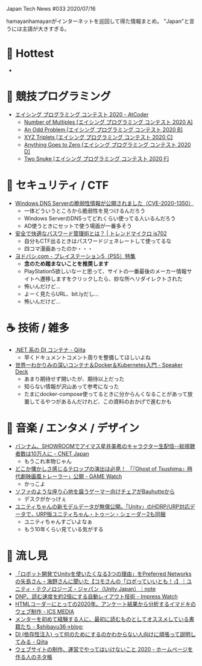 Japan Tech News #033 2020/07/16

hamayanhamayanがインターネットを巡回して得た情報まとめ。
"Japan"と言うには主語が大きすぎる。

# 🎉 Hottest

- 

# 💪 競技プログラミング

- [エイシング プログラミング コンテスト 2020 - AtCoder](https://atcoder.jp/contests/aising2020)
    - [Number of Multiples [エイシング プログラミング コンテスト 2020 A]](https://www.hamayanhamayan.com/entry/2020/07/12/001935)
    - [An Odd Problem [エイシング プログラミング コンテスト 2020 B]](https://www.hamayanhamayan.com/entry/2020/07/12/002036)
    - [XYZ Triplets [エイシング プログラミング コンテスト 2020 C]](https://www.hamayanhamayan.com/entry/2020/07/12/002137)
    - [Anything Goes to Zero [エイシング プログラミング コンテスト 2020 D]](https://www.hamayanhamayan.com/entry/2020/07/12/002237)
    - [Two Snuke [エイシング プログラミング コンテスト 2020 F]](https://www.hamayanhamayan.com/entry/2020/07/12/100318)


# 👻 セキュリティ / CTF

- [Windows DNS Serverの脆弱性情報が公開されました（CVE-2020-1350）](https://jprs.jp/tech/security/2020-07-16-windowsdns.html)
    - 一体どういうところから脆弱性を見つけるんだろう
    - Windows ServerのDNSってどれくらい使ってる人いるんだろう
    - AD使うときにセットで使う場面が一番多そう
- [安全で快適なパスワード管理術とは？ | トレンドマイクロ is702](https://is702.jp/manga/3698/)
    - 自分もCTF出るときはパスワードジェネレートして使ってるな
    - 四コマ漫画あったのか・・・
- [ヨドバシ.com - プレイステーション5（PS5）特集](https://www.yodobashi.com/store/180039/)
    - **念のため踏まないことを推奨します**
    - PlayStation5欲しいなーと思って、サイトの一番最後のメーカー情報サイトへ遷移しますをクリックしたら、妙な所へリダイレクトされた
    - 怖いんだけど…
    - よーく見たらURL、bit.lyだし…
    - 怖いんだけど…

# ☕ 技術 / 雑多

- [.NET 系の DI コンテナ - Qiita](https://qiita.com/okazuki/items/239ca5ef46e5a085e085)
    - 早くドキュメントコメント周りを整備してほしいよね
- [世界一わかりみの深いコンテナ＆Docker＆Kubernetes入門 - Speaker Deck](https://speakerdeck.com/noriyukitakei/shi-jie-wakarimifalseshen-ikontena-docker-kubernetesru-men)
    - あまり期待せず開いたが、期待以上だった
    - 知らない情報が沢山あって参考になった
    - たまにdocker-compose使ってるときに分からんくなることがあって放置してるやつがあるんだけれど、この資料のおかげで進むかも

# 🎵 音楽 / エンタメ / デザイン

- [バンナム、SHOWROOMでアイマス星井美希のキャラクター生配信--総視聴者数は10万人に - CNET Japan](https://japan.cnet.com/article/35156646/)
    - もうこれ本物じゃん
- [どこか懐かしさ感じるテロップの演出は必見！ 「『Ghost of Tsushima』時代劇映画風トレーラー」公開 - GAME Watch](https://game.watch.impress.co.jp/docs/news/1264758.html)
    - かっこよ
- [ソファのような座り心地を謳うゲーマー向けチェアがBauhutteから](https://www.4gamer.net/games/354/G035442/20200716093/)
    - デスクがかっけぇ
- [ユニティちゃんの新モデルデータが無償公開。「Unity」のHDRP/URP対応データで，URP版ユニティちゃん・トゥーン・シェーダー2も同梱](https://www.4gamer.net/games/210/G021014/20200710054/)
    - ユニティちゃんすごいよなぁ
    - もう10年くらい見ている気がする

# 👀 流し見

- [「ロボット開発でUnityを使いたくなる3つの理由」をPreferred Networksの矢島さん・海野さんに聞いた【コモさんの「ロボっていいとも！」】｜ユニティ・テクノロジーズ・ジャパン（Unity Japan）｜note](https://note.com/unityjapan/n/n1d3f0bc6f8fa)
- [DNP、読む速度を約2倍にする自動レイアウト技術 - Impress Watch](https://www.watch.impress.co.jp/docs/news/1264745.html)
- [HTMLコーダーにとっての2020年。アンケート結果から分析するイマドキのウェブ制作 - ICS MEDIA](https://ics.media/entry/200710/)
- [メンターを初めて経験する人に、最初に読むものとしてオススメしている書籍たち - $shibayu36->blog;](https://blog.shibayu36.org/entry/2020/07/10/183000)
- [DI (依存性注入) って何のためにするのかわからない人向けに頑張って説明してみる - Qiita](https://qiita.com/okazuki/items/a0f2fb0a63ca88340ff6)
- [ウェブサイトの制作、運営でやってはいけないこと 2020 - ホームページを作る人のネタ帳](https://e0166nt.com/blog-entry-1408.html)